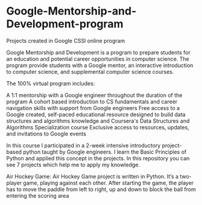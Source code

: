# Google-Mentorship-and-Development-program
Projects created in Google CSSI online program 

Google Mentorship and Development is a program to prepare students for an education and potential career opportunities in computer science. 
The program provide students with a Google mentor, an interactive introduction to computer science, and supplemental computer science courses.

The 100% virtual program includes:

A 1:1 mentorship with a Google engineer throughout the duration of the program
A cohort based introduction to CS fundamentals and career navigation skills with support from Google engineers
Free access to a Google created, self-paced educational resource designed to build data structures and algorithms knowledge and Coursera's Data Structures 
and Algorithms Specialization course
Exclusive access to resources, updates, and invitations to Google events

In this course I participated in a 2-week intensive introductory project-based python taught by Google engineers. I learn the Basic Principles of Python and applied 
this concept in the projects. In this repository you can see 7 projects which help me to apply my knowledge. 

Air Hockey Game:
Air Hockey Game project is written in Python. It’s a two-player game, playing against each other. After starting the game, 
the player has to move the paddle from left to right, up and down to block the ball from entering the scoring area


